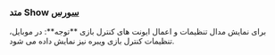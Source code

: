 <h3>
متد Show
<a class="ext-link" href="classes_Tetris_Gameplay.js.html#line24" target="_blank">سورس</a>
</h3>
برای نمایش مدال تنظیمات و اعمال ایونت های کنترل بازی **توجه**: در موبایل، تنظیمات کنترل بازی ویبره نیز نمایش داده می شود.
